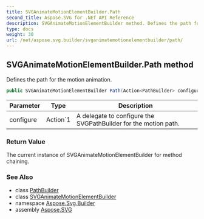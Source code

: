 ```yaml
---
title: SVGAnimateMotionElementBuilder.Path
second_title: Aspose.SVG for .NET API Reference
description: SVGAnimateMotionElementBuilder method. Defines the path for the motion animation
type: docs
weight: 30
url: /net/aspose.svg.builder/svganimatemotionelementbuilder/path/
---
```

## SVGAnimateMotionElementBuilder.Path method

Defines the path for the motion animation.

```csharp
public SVGAnimateMotionElementBuilder Path(Action<PathBuilder> configure)
```

| Parameter | Type | Description |
| --- | --- | --- |
| configure | Action`1 | A delegate to configure the SVGPathBuilder for the motion path. |

### Return Value

The current instance of SVGAnimateMotionElementBuilder for method chaining.

### See Also

* class [PathBuilder](../../pathbuilder/)
* class [SVGAnimateMotionElementBuilder](../)
* namespace [Aspose.Svg.Builder](../../../aspose.svg.builder/)
* assembly [Aspose.SVG](../../../)
